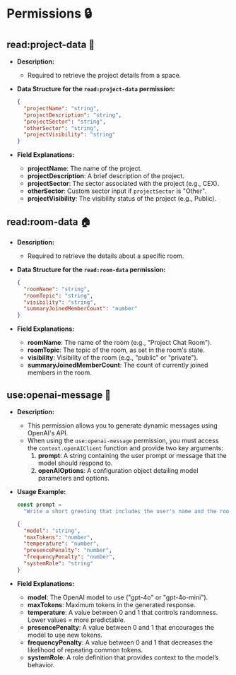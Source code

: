 # Permissions 🔒

## **read:project-data** 📁

- **Description:**

  - Required to retrieve the project details from a space.

- **Data Structure for the `read:project-data` permission:**

  ```json
  {
    "projectName": "string",
    "projectDescription": "string",
    "projectSector": "string",
    "otherSector": "string",
    "projectVisibility": "string"
  }
  ```

- **Field Explanations:**
  - **projectName**: The name of the project.
  - **projectDescription**: A brief description of the project.
  - **projectSector**: The sector associated with the project (e.g., CEX).
  - **otherSector**: Custom sector input if `projectSector` is "Other".
  - **projectVisibility**: The visibility status of the project (e.g., Public).

## **read:room-data** 🏠

- **Description:**

  - Required to retrieve the details about a specific room.

- **Data Structure for the `read:room-data` permission:**

  ```json
  {
    "roomName": "string",
    "roomTopic": "string",
    "visibility": "string",
    "summaryJoinedMemberCount": "number"
  }
  ```

- **Field Explanations:**
  - **roomName**: The name of the room (e.g., "Project Chat Room").
  - **roomTopic**: The topic of the room, as set in the room's state.
  - **visibility**: Visibility of the room (e.g., "public" or "private").
  - **summaryJoinedMemberCount**: The count of currently joined members in the room.

## **use:openai-message** 🤖

- **Description:**

  - This permission allows you to generate dynamic messages using OpenAI's API.
  - When using the `use:openai-message` permission, you must access the `context.openAIClient` function and provide two key arguments:
    1. **prompt**: A string containing the user prompt or message that the model should respond to.
    2. **openAIOptions**: A configuration object detailing model parameters and options.

- **Usage Example:**

  ```javascript
  const prompt =
    "Write a short greeting that includes the user's name and the room topic.";
  ```

  ```json
  {
    "model": "string",
    "maxTokens": "number",
    "temperature": "number",
    "presencePenalty": "number",
    "frequencyPenalty": "number",
    "systemRole": "string"
  }
  ```

- **Field Explanations:**
  - **model**: The OpenAI model to use ("gpt-4o" or "gpt-4o-mini").
  - **maxTokens**: Maximum tokens in the generated response.
  - **temperature**: A value between 0 and 1 that controls randomness. Lower values = more predictable.
  - **presencePenalty**: A value between 0 and 1 that encourages the model to use new tokens.
  - **frequencyPenalty**: A value between 0 and 1 that decreases the likelihood of repeating common tokens.
  - **systemRole**: A role definition that provides context to the model’s behavior.

